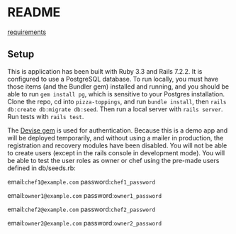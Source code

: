# README

[requirements](https://github.com/StrongMind/culture/blob/main/recruit/full-stack-developer.md)

## Setup

This is application has been built with Ruby 3.3 and Rails 7.2.2.  It is configured to use a PostgreSQL database.  To run locally, you must have those items (and the Bundler gem) installed and running, and you should be able to run `gem install pg`, which is sensitive to your Postgres installation.  Clone the repo, cd into `pizza-toppings`, and run `bundle install`, then `rails db:create db:migrate db:seed`. Then run a local server with `rails server`.  Run tests with `rails test`.

The [Devise gem](https://github.com/heartcombo/devise) is used for authentication.  Because this is a demo app and will be deployed temporarily, and without using a mailer in production, the registration and recovery modules have been disabled.  You will not be able to create users (except in the rails console in development mode).  You will be able to test the user roles as owner or chef using the pre-made users defined in db/seeds.rb:

email:`chef1@example.com`
password:`chef1_password`

email:`owner1@example.com`
password:`owner1_password`

email:`chef2@example.com`
password:`chef2_password`

email:`owner2@example.com`
password:`owner2_password`